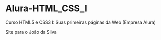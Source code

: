 # Alura-HTML_CSS_I
Curso HTML5 e CSS3 I: Suas primeiras páginas da Web (Empresa Alura)


Site para o João da Silva
